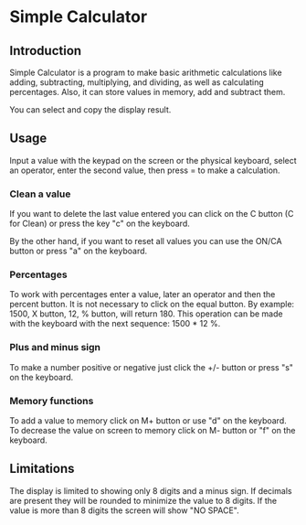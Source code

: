 # Simple Calculator

## Introduction

Simple Calculator is a program to make basic arithmetic calculations like adding, subtracting, multiplying, and dividing, as well as calculating percentages. Also, it can store values in memory, add and subtract them.

You can select and copy the display result.

## Usage

Input a value with the keypad on the screen or the physical keyboard, select an operator, enter the second value, then press = to make a calculation.

### Clean a value

If you want to delete the last value entered you can click on the C button (C for Clean) or press the key "c" on the keyboard.

By the other hand, if you want to reset all values you can use the ON/CA button or press "a" on the keyboard.

### Percentages

To work with percentages enter a value, later an operator and then the percent button. It is not necessary to click on the equal button. By example: 1500, X button, 12, % button, will return 180. This operation can be made with the keyboard with the next sequence: 1500 * 12 %.

### Plus and minus sign

To make a number positive or negative just click the +/- button or press "s" on the keyboard.

### Memory functions

To add a value to memory click on M+ button or use "d" on the keyboard. To decrease the value on screen to memory click on M- button or  "f" on the keyboard.

## Limitations

The display is limited to showing only 8 digits and a minus sign. If decimals are present they will be rounded to minimize the value to 8 digits. If the value is more than 8 digits the screen will show "NO SPACE".
